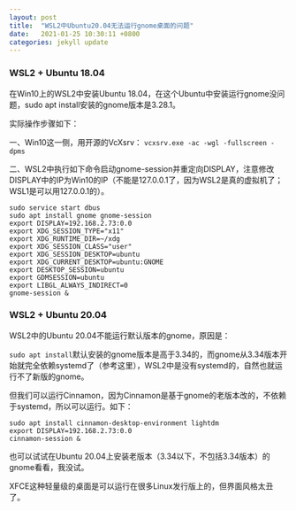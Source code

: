 ```yaml
---
layout: post
title:  "WSL2中Ubuntu20.04无法运行gnome桌面的问题"
date:   2021-01-25 10:30:11 +0800
categories: jekyll update
---
```


### WSL2 + Ubuntu 18.04
在Win10上的WSL2中安装Ubuntu 18.04，在这个Ubuntu中安装运行gnome没问题，sudo apt install安装的gnome版本是3.28.1。

实际操作步骤如下： 

一、Win10这一侧，用开源的VcXsrv：
`vcxsrv.exe -ac -wgl -fullscreen -dpms`
 
二、WSL2中执行如下命令启动gnome-session并重定向DISPLAY，注意修改DISPLAY中的IP为Win10的IP（不能是127.0.0.1了，因为WSL2是真的虚拟机了；WSL1是可以用127.0.0.1的）。
```shell
sudo service start dbus
sudo apt install gnome gnome-session
export DISPLAY=192.168.2.73:0.0
export XDG_SESSION_TYPE="x11"
export XDG_RUNTIME_DIR=~/xdg
export XDG_SESSION_CLASS="user"
export XDG_SESSION_DESKTOP=ubuntu
export XDG_CURRENT_DESKTOP=ubuntu:GNOME
export DESKTOP_SESSION=ubuntu
export GDMSESSION=ubuntu
export LIBGL_ALWAYS_INDIRECT=0
gnome-session &
```

### WSL2 + Ubuntu 20.04
WSL2中的Ubuntu 20.04不能运行默认版本的gnome，原因是：

`sudo apt install`默认安装的gnome版本是高于3.34的，而gnome从3.34版本开始就完全依赖systemd了（参考这里），WSL2中是没有systemd的，自然也就运行不了新版的gnome。

但我们可以运行Cinnamon，因为Cinnamon是基于gnome的老版本改的，不依赖于systemd，所以可以运行。如下：
```shell
sudo apt install cinnamon-desktop-environment lightdm
export DISPLAY=192.168.2.73:0.0
cinnamon-session &
```
也可以试试在Ubuntu 20.04上安装老版本（3.34以下，不包括3.34版本）的gnome看看，我没试。

XFCE这种轻量级的桌面是可以运行在很多Linux发行版上的，但界面风格太丑了。